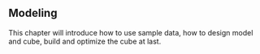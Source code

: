 ## Modeling

This chapter will introduce how to use sample data, how to design model and cube, build and optimize the cube at last.

